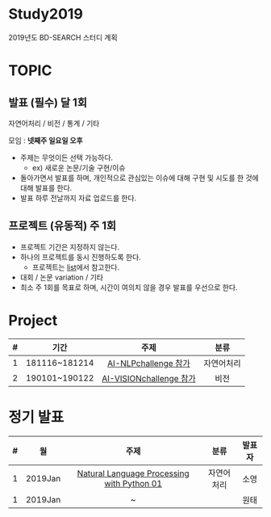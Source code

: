 # Study2019
2019년도 BD-SEARCH 스터디 계획

# TOPIC
## 발표 (필수) 달 1회
자연어처리 / 비전 / 통계 / 기타

모임 : **넷째주 일요일 오후**
- 주제는 무엇이든 선택 가능하다.
  - ex) 새로운 논문/기술 구현/이슈
- 돌아가면서 발표를 하며, 개인적으로 관심있는 이슈에 대해 구현 및 시도를 한 것에 대해 발표를 한다.
- 발표 하루 전날까지 자료 업로드를 한다.

## 프로젝트 (유동적) 주 1회
- 프로젝트 기간은 지정하지 않는다.
- 하나의 프로젝트를 동시 진행하도록 한다.
  - 프로젝트는 [list](https://github.com/BD-SEARCH/MLtutorial/wiki/%ED%95%B4%EB%B3%B4%EB%A9%B4-%EC%A2%8B%EC%9D%84-%ED%94%84%EB%A1%9C%EC%A0%9D%ED%8A%B8%EB%93%A4)에서 참고한다.
- 대회 / 논문 variation / 기타
- 최소 주 1회를 목표로 하며, 시간이 여의치 않을 경우 발표를 우선으로 한다.

# Project
|#|기간|주제|분류|
|:---|:---:|:---:|:---:|
|1|181116~181214|[AI-NLPchallenge 참가](https://github.com/BD-SEARCH/nsml_NLPchallenge)|자연어처리|
|2|190101~190122|[AI-VISIONchallenge 참가](https://github.com/BD-SEARCH/nsml_VISIONchallenge)|비전|

# 정기 발표 
|#|월|주제|분류|발표자|
|:---|:---:|:---:|:---:|:---:|
|1|2019Jan|[Natural Language Processing with Python 01](https://github.com/BD-SEARCH/Study2019/tree/master/presentation/01.2019Jan/S\)Natural%20Language%20Processing%2001)|자연어처리|소영|
|1|2019Jan|~||원태|
